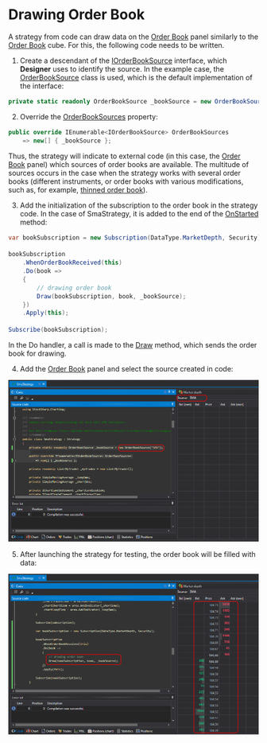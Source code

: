 # Drawing Order Book

A strategy from code can draw data on the [Order Book](Designer_Depth_Panel2.md) panel similarly to the [Order Book](Designer_Depth_panel.md) cube. For this, the following code needs to be written.

1. Create a descendant of the [IOrderBookSource](xref:StockSharp.Algo.Strategies.IOrderBookSource) interface, which **Designer** uses to identify the source. In the example case, the [OrderBookSource](xref:StockSharp.Algo.Strategies.OrderBookSource) class is used, which is the default implementation of the interface:

```cs
private static readonly OrderBookSource _bookSource = new OrderBookSource("SMA");
```

2. Override the [OrderBookSources](xref:StockSharp.Algo.Strategies.Strategy.OrderBookSources) property:

```cs
public override IEnumerable<IOrderBookSource> OrderBookSources
	=> new[] { _bookSource };
```

Thus, the strategy will indicate to external code (in this case, the [Order Book](Designer_Depth_Panel2.md) panel) which sources of order books are available. The multitude of sources occurs in the case when the strategy works with several order books (different instruments, or order books with various modifications, such as, for example, [thinned order book](Designer_Depth_Spread.md)).

3. Add the initialization of the subscription to the order book in the strategy code. In the case of SmaStrategy, it is added to the end of the [OnStarted](xref:StockSharp.Algo.Strategies.Strategy.OnStarted) method:

```cs
var bookSubscription = new Subscription(DataType.MarketDepth, Security);
			
bookSubscription
	.WhenOrderBookReceived(this)
	.Do(book =>
	{
		// drawing order book
		Draw(bookSubscription, book, _bookSource);
	})
	.Apply(this);
			
Subscribe(bookSubscription);
```

In the Do handler, a call is made to the [Draw](xref:StockSharp.Algo.Strategies.Strategy.Draw) method, which sends the order book for drawing.

4. Add the [Order Book](Designer_Depth_Panel2.md) panel and select the source created in code:

  ![Designer_Source_Code_OrderBook_00](../images/Designer_Source_Code_OrderBook_00.png)

5. After launching the strategy for testing, the order book will be filled with data:

  ![Designer_Source_Code_OrderBook_01](../images/Designer_Source_Code_OrderBook_01.png)
